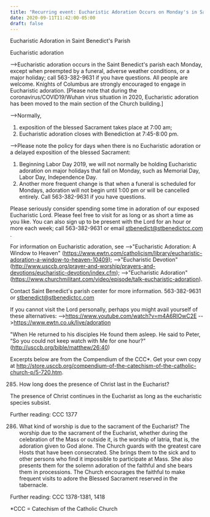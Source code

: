 ```yaml
---
title: "Recurring event: Eucharistic Adoration Occurs on Monday's in Saint Benedict's Parish"
date: 2020-09-11T11:42:00-05:00
draft: false
---
```

Eucharistic Adoration in Saint Benedict's Parish
<!--more-->


Eucharistic adoration

-->Eucharistic adoration occurs in the Saint Benedict's parish each Monday, except when preempted by a funeral, adverse weather conditions, or a major holiday; call 563-382-9631 if you have questions. All people are welcome. Knights of Columbus are strongly encouraged to engage in Eucharistic adoration. [Please note that during the coronavirus/COVID19/Wuhan virus situation in 2020, Eucharistic adoration has been moved to the main section of the Church building.]

-->Normally,
1) exposition of the blessed Sacrament takes place at 7:00 am;
2) Eucharistic adoration closes with Benediction at 7:45-8:00 pm.

-->Please note the policy for days when there is no Eucharistic adoration or a delayed exposition of the blessed Sacrament:
1) Beginning Labor Day 2019, we will not normally be holding Eucharistic adoration on major holidays that fall on Monday, such as Memorial Day, Labor Day, Independence Day.
2) Another more frequent change is that when a funeral is scheduled for Mondays, adoration will not begin until 1:00
pm or will be cancelled entirely.
Call 563-382-9631 if you have questions.

Please seriously consider spending some time in adoration of our exposed Eucharistic Lord. Please feel free to visit for as long or as short a time as you like. You can also sign up to be present with the Lord for an hour or more each week; call 563-382-9631 or email stbenedict@stbenedictcc.com .

For information on Eucharistic adoration, see 
-->"Eucharistic Adoration: A Window to Heaven" (https://www.ewtn.com/catholicism/library/eucharistic-adoration-a-window-to-heaven-10409);
-->"Eucharistic Devotion" (http://www.usccb.org/prayer-and-worship/prayers-and-devotions/eucharistic-devotion/index.cfm);
-->"Eucharistic Adoration" (https://www.churchmilitant.com/video/episode/talk-eucharistic-adoration).

Contact Saint Benedict's parish center for more information. 563-382-9631 or stbenedict@stbenedictcc.com

If you cannot visit the Lord personally, perhaps you might avail yourself of these alternatives:
-->https://www.youtube.com/watch?v=m4A6RIOwC2E
-->https://www.ewtn.co.uk/live/adoration

"When He returned to his disciples He found them asleep. He said to Peter, “So you could not keep watch with Me for one hour?" (http://usccb.org/bible/matthew/26:40)

Excerpts below are from the Compendium of the CCC*. Get your own copy at http://store.usccb.org/compendium-of-the-catechism-of-the-catholic-church-p/5-720.htm.

285. How long does the presence of Christ last in the Eucharist?

The presence of Christ continues in the Eucharist as long as the eucharistic species subsist.

Further reading: CCC 1377

286. What kind of worship is due to the sacrament of the Eucharist?
The worship due to the sacrament of the Eucharist, whether during the celebration of the Mass or outside it, is the worship of latria, that is, the adoration given to God alone. The Church guards with the greatest care Hosts that have been consecrated. She brings them to the sick and to other persons who find it impossible to participate at Mass. She also presents them for the solemn adoration of the faithful and she bears them in processions. The Church encourages the faithful to make frequent visits to adore the Blessed Sacrament reserved in the tabernacle.

Further reading: CCC 1378-1381, 1418

*CCC = Catechism of the Catholic Church